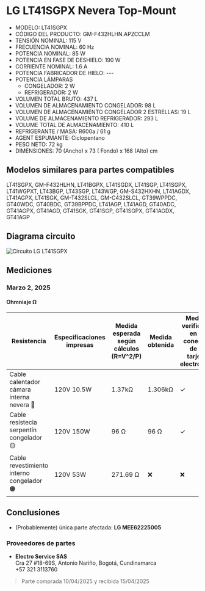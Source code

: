 # LG LT41SGPX Nevera Top-Mount

* MODELO: LT41SGPX
* CÓDIGO DEL PRODUCTO: GM-F432HLHN.APZCCLM
* TENSIÓN NOMINAL: 115 V
* FRECUENCIA NOMINAL: 60 Hz
* POTENCIA NOMINAL: 85 W
* POTENCIA EN FASE DE DESHIELO: 190 W
* CORRIENTE NOMINAL: 1.6 A
* POTENCIA FABRICADOR DE HIELO: ---
* POTENCIA LÁMPARAS
    * CONGELADOR: 2 W
    * REFRIGERADOR: 2 W
* VOLUMEN TOTAL BRUTO: 437 L
* VOLUMEN DE ALMACENAMIENTO CONGELADOR: 98 L
* VOLUMEN DE ALMACENAMIENTO CONGELADOR 2 ESTRELLAS: 19 L
* VOLUME DE ALMACENAMIENTO REFRIGERADOR: 293 L
* VOLUME TOTAL DE ALMACENAMIENTO: 410 L
* REFRIGERANTE / MASA: R600a / 61 g
* AGENT ESPUMANTE: Ciclopentano
* PESO NETO: 72 kg
* DIMENSIONES: 70 (Ancho) x 73 ( Fondo) x 168 (Alto) cm

## Modelos similares para partes compatibles

LT41SGPX, GM-F432HLHN, LT41BGPX, LT41SGDX, LT41SGP, LT41SGPX, LT41WGPXT, LT43BGP, LT43SGP, LT43WGP, GM-S432HXHN, LT41AGDX, LT41AGPX, LT41SGK, GM-T432SLCL, GM-C432SLCL, GT39WPPDC, GT40WDC, GT40BDC, GT39BPPDC, LT41AGP, LT41AGD, GT40ADC, GT41AGPX, GT41AGD, GT41SGK, GT41SGP, GT41SGPX, GT41AGDX, GT41AGP

## Diagrama circuito

![Circuito LG LT41SGPX](_img/lg_lt41sgpx_circuit_diagram.jpeg)

## Mediciones

### Marzo 2, 2025

#### Ohmniaje Ω

| Resistencia | Especificaciones impresas | Medida esperada según cálculos (R=V^2/P) | Medida obtenida | Medida verificada en el conector de la tarjeta electrónica | Estado aparente |
| --- | --- | --- | --- | --- | --- |
| Cable calentador cámara interna nevera 🔴 | 120V 10.5W | 1.37kΩ | 1.306kΩ | ✓ | ✅ |
| Cable resistecia serpentín congelador 🟡 | 120V 150W | 96 Ω | 96 Ω | ✓ | ✅ |
| Cable revestimiento interno congelador 🟠 | 120V 53W | 271.69 Ω | ❌ | ❌ | ❌ |

## Conclusiones

* (Probablemente) única parte afectada: **LG MEE62225005**

### Proveedores de partes

- **Electro Service SAS** \
Cra 27 #18-69S, Antonio Nariño, Bogotá, Cundinamarca \
+57 321 3113760

> Parte comprada 10/04/2025 y recibida 15/04/2025
